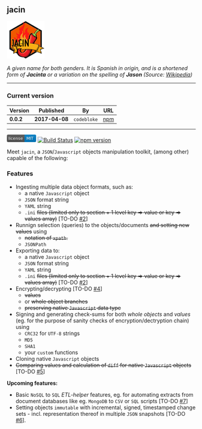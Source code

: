 jacin
---

<p align="left">
  <img src="https://raw.githubusercontent.com/martinswiderski/jacin/master/jacin-npm-100px.png" alt="jacin"/>
</p>

*A given name for both genders. It is Spanish in origin, and is a shortened form 
of **Jacinta** or a variation on the spelling of **Jason** 
(Source: [Wikipedia](href="https://en.wikipedia.org/wiki/Jacin))*

***

### Current version

Version|Published|By|URL
--- | --- | --- | ---
**0.0.2** | **2017-04-08** | `codebloke` | [npm](https://www.npmjs.com/package/jacin)

***

[![MIT License](https://raw.githubusercontent.com/martinswiderski/jacin/master/mit-license.png)](LICENSE) [![Build Status](https://travis-ci.org/martinswiderski/jacin.svg?branch=master)](https://travis-ci.org/martinswiderski/jacin) [![npm version](https://badge.fury.io/js/jacin.svg)](https://www.npmjs.com/package/jacin)

Meet `jacin`, a `JSON`/`Javascript` objects manipulation toolkit, (among other) capable of the following:

### Features

 * Ingesting multiple data object formats, such as:
    * a native `Javascript` object
    * `JSON` format string
    * `YAML` string
    * `.ini` ~~files (limited only to section + 1 level key => value or key => values array)~~ [TO-DO [#2](https://github.com/martinswiderski/jacin/issues/2)]
 * Runnign selection (queries) to the objects/documents ~~and setting new values~~ using
    * ~~notation of `xpath`.~~
    * `JSONPath`
 * Exporting data to:
    * a native `Javascript` object
    * `JSON` format string
    * `YAML` string
    * `.ini` ~~files (limited only to section + 1 level key => value or key => values array)~~ [TO-DO [#2](https://github.com/martinswiderski/jacin/issues/2)]
 * Encrypting/decrypting [TO-DO [#4](https://github.com/martinswiderski/jacin/issues/4)]
    * ~~values~~
    * or ~~whole object branches~~
    * ~~preserving native `Javascript` data type~~
 * Signing and generating check-sums for both *whole objects* and *values* (eg. for the purpose of sanity checks of encryption/dectryption chain) using
    * `CRC32` for `UTF-8` strings
    * `MD5`
    * `SHA1`
    * your `custom` functions
  * Cloning native `Javascript` objects
  * ~~Comparing values and calculation of `diff` for native `Javascript` objects~~ [TO-DO [#5](https://github.com/martinswiderski/jacin/issues/5)]
  
**Upcoming features:**

  * Basic `NoSQL` to `SQL` *ETL-helper* features, eg. for automating extracts from document databases like eg. `MongoDB` to `CSV` or `SQL` scripts [TO-DO [#7](https://github.com/martinswiderski/jacin/issues/7)]
  * Setting objects `immutable` with incremental, signed, timestamped change sets - incl. representation thereof in multiple `JSON` snapshots [TO-DO [#6](https://github.com/martinswiderski/jacin/issues/6)].
  
